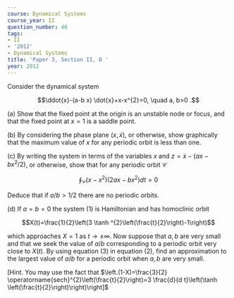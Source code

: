 ```yaml
---
course: Dynamical Systems
course_year: II
question_number: 46
tags:
- II
- '2012'
- Dynamical Systems
title: 'Paper 3, Section II, D '
year: 2012
---
```




Consider the dynamical system

$$\ddot{x}-(a-b x) \dot{x}+x-x^{2}=0, \quad a, b>0 .$$

(a) Show that the fixed point at the origin is an unstable node or focus, and that the fixed point at $x=1$ is a saddle point.

(b) By considering the phase plane $(x, \dot{x})$, or otherwise, show graphically that the maximum value of $x$ for any periodic orbit is less than one.

(c) By writing the system in terms of the variables $x$ and $z=\dot{x}-\left(a x-b x^{2} / 2\right)$, or otherwise, show that for any periodic orbit $\mathcal{C}$

$$\oint_{\mathcal{C}}\left(x-x^{2}\right)\left(2 a x-b x^{2}\right) d t=0$$

Deduce that if $a / b>1 / 2$ there are no periodic orbits.

(d) If $a=b=0$ the system (1) is Hamiltonian and has homoclinic orbit

$$X(t)=\frac{1}{2}\left(3 \tanh ^{2}\left(\frac{t}{2}\right)-1\right)$$

which approaches $X=1$ as $t \rightarrow \pm \infty$. Now suppose that $a, b$ are very small and that we seek the value of $a / b$ corresponding to a periodic orbit very close to $X(t)$. By using equation (3) in equation (2), find an approximation to the largest value of $a / b$ for a periodic orbit when $a, b$ are very small.

[Hint. You may use the fact that $\left.(1-X)=\frac{3}{2} \operatorname{sech}^{2}\left(\frac{t}{2}\right)=3 \frac{d}{d t}\left(\tanh \left(\frac{t}{2}\right)\right)\right]$